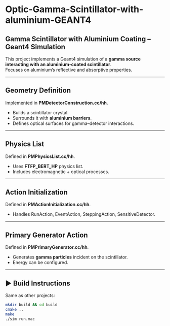 # Optic-Gamma-Scintillator-with-aluminium-GEANT4


## Gamma Scintillator with Aluminium Coating – Geant4 Simulation

This project implements a Geant4 simulation of a **gamma source interacting with an aluminium-coated scintillator**.  
Focuses on aluminium’s reflective and absorptive properties.  

---

## Geometry Definition
Implemented in **PMDetectorConstruction.cc/hh**.  
- Builds a scintillator crystal.  
- Surrounds it with **aluminium barriers**.  
- Defines optical surfaces for gamma–detector interactions.  

---

## Physics List
Defined in **PMPhysicsList.cc/hh**.  
- Uses **FTFP_BERT_HP** physics list.  
- Includes electromagnetic + optical processes.  

---

## Action Initialization
Defined in **PMActionInitialization.cc/hh**.  
- Handles RunAction, EventAction, SteppingAction, SensitiveDetector.  

---

## Primary Generator Action
Defined in **PMPrimaryGenerator.cc/hh**.  
- Generates **gamma particles** incident on the scintillator.  
- Energy can be configured.  

---

## ▶️ Build Instructions
Same as other projects:

```bash
mkdir build && cd build
cmake ..
make
./sim run.mac
